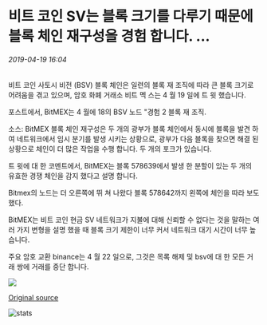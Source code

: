 # 비트 코인 SV는 블록 크기를 다루기 때문에 블록 체인 재구성을 경험 합니다. ...

###### 2019-04-19 16:04

비트 코인 사토시 비전 (BSV) 블록 체인은 일련의 블록 재 조직에 따라 큰 블록 크기로 어려움을 겪고 있으며, 암호 화폐 거래소 비트 멕 스는 4 월 19 일에 트 윗 했습니다.

포스트에서, BitMEX는 4 월에 18의 BSV 노드 "경험 2 블록 재 조직.

소스: BitMEX 블록 체인 재구성은 두 개의 광부가 블록 체인에서 동시에 블록을 발견 하 여 네트워크에서 임시 분기를 발생 시키는 상황으로, 광부가 다음 블록을 찾으면 해결 된 상황으로 체인이 더 많은 작업을 수행 합니다. 두 개의 포크가 있습니다.

트 윗에 대 한 코멘트에서, BitMEX는 블록 578639에서 발생 한 분할이 있는 두 개의 유효한 경쟁 체인을 감지 했다고 설명 합니다.

Bitmex의 노드는 더 오른쪽에 뛰 쳐 나왔다 블록 578642까지 왼쪽에 체인을 따라 보도 했다.

BitMEX는 비트 코인 현금 SV 네트워크가 지불에 대해 신뢰할 수 없다는 것을 말하는 여러 가지 변형을 설명 했을 때 블록 크기 제한이 너무 커서 네트워크 대기 시간이 너무 높습니다.

주요 암호 교환 binance는 4 월 22 일으로, 그것은 목록 해제 및 bsv에 대 한 모든 거래 쌍에 거래를 중단 합니다.

![](https://s3.cointelegraph.com/storage/uploads/view/086fdcf5c924a1030d4902ef8a38f876.png)

[Original source](https://cointelegraph.com/news/bitcoin-sv-experiences-blockchain-reorganizations-possibly-due-to-unwieldy-block-size)

![stats](https://c.statcounter.com/11760860/0/a89fa40b/1/ "stats")